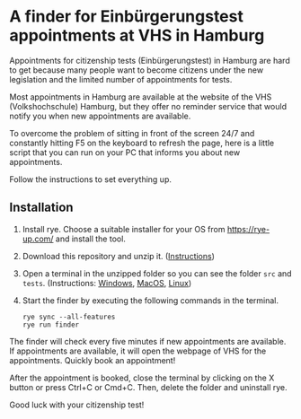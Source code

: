 # A finder for Einbürgerungstest appointments at VHS in Hamburg

Appointments for citizenship tests (Einbürgerungstest) in Hamburg are hard to get
because many people want to become citizens under the new legislation and the limited
number of appointments for tests.

Most appointments in Hamburg are available at the website of the VHS (Volkshochschule)
Hamburg, but they offer no reminder service that would notify you when new appointments
are available.

To overcome the problem of sitting in front of the screen 24/7 and constantly hitting F5
on the keyboard to refresh the page, here is a little script that you can run on your PC
that informs you about new appointments.

Follow the instructions to set everything up.

## Installation

1. Install rye. Choose a suitable installer for your OS from https://rye-up.com/ and
   install the tool.

1. Download this repository and unzip it. ([Instructions](https://sites.northwestern.edu/researchcomputing/resources/downloading-from-github/))

1. Open a terminal in the unzipped folder so you can see the folder `src` and `tests`.
   (Instructions: [Windows](https://johnwargo.com/posts/2024/launch-windows-terminal/),
   [MacOS](https://support.apple.com/guide/terminal/open-new-terminal-windows-and-tabs-trmlb20c7888/mac#:~:text=On%20your%20Mac%2C%20open%20a,window%3A%20Choose%20Open%20in%20Terminal.),
   [Linux](https://www.youtube.com/watch?v=dHjWNcYT9vo))

2. Start the finder by executing the following commands in the terminal.

   ```console
   rye sync --all-features
   rye run finder
   ```

The finder will check every five minutes if new appointments are available. If
appointments are available, it will open the webpage of VHS for the appointments.
Quickly book an appointment!

After the appointment is booked, close the terminal by clicking on the X button or press
Ctrl+C or Cmd+C. Then, delete the folder and uninstall rye.

Good luck with your citizenship test!
